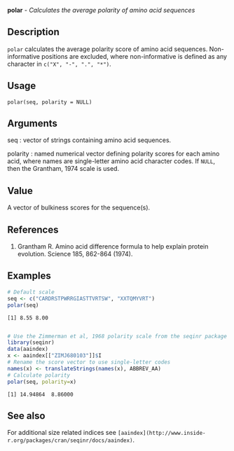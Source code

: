 





**polar** - *Calculates the average polarity of amino acid sequences*

Description
--------------------

`polar` calculates the average polarity score of amino acid sequences. 
Non-informative positions are excluded, where non-informative is defined as any 
character in `c("X", "-", ".", "*")`.

Usage
--------------------

```
polar(seq, polarity = NULL)
```

Arguments
-------------------

seq
:   vector of strings containing amino acid sequences.

polarity
:   named numerical vector defining polarity scores for 
each amino acid, where names are single-letter amino acid 
character codes. If `NULL`, then the Grantham, 1974
scale is used.



Value
-------------------

A vector of bulkiness scores for the sequence(s).

References
-------------------


1. Grantham R. Amino acid difference formula to help explain protein evolution. 
Science 185, 862-864 (1974).




Examples
-------------------

```R
# Default scale
seq <- c("CARDRSTPWRRGIASTTVRTSW", "XXTQMYVRT")
polar(seq)

```


```
[1] 8.55 8.00

```


```R

# Use the Zimmerman et al, 1968 polarity scale from the seqinr package
library(seqinr)
data(aaindex)
x <- aaindex[["ZIMJ680103"]]$I
# Rename the score vector to use single-letter codes
names(x) <- translateStrings(names(x), ABBREV_AA)
# Calculate polarity
polar(seq, polarity=x)
```


```
[1] 14.94864  8.86000

```



See also
-------------------

For additional size related indices see `[aaindex](http://www.inside-r.org/packages/cran/seqinr/docs/aaindex)`.



